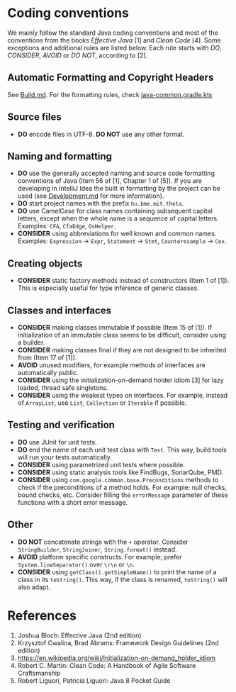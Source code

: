# Coding conventions

We mainly follow the standard Java coding conventions and most of the conventions from the books _Effective Java_ [1] and _Clean Code_ [4]. Some exceptions and additional rules are listed below. Each rule starts with _DO_, _CONSIDER_, _AVOID_ or _DO NOT_, according to [2].

## Automatic Formatting and Copyright Headers

See [Build.md](Build.md). For the formatting rules, check [java-common.gradle.kts](https://github.com/ftsrg/theta/blob/master/buildSrc/src/main/kotlin/java-common.gradle.kts)

## Source files
* **DO** encode files in UTF-8. **DO NOT** use any other format.

## Naming and formatting

* **DO** use the generally accepted naming and source code formatting conventions of Java (Item 56 of [1], Chapter 1 of [5]). If you are developing in IntelliJ Idea the built in formatting by the project can be used (see [Development.md](Development.md) for more information).
* **DO** start project names with the prefix `hu.bme.mit.theta`.
* **DO** use CamelCase for class names containing subsequent capital letters, except when the whole name is a sequence of capital letters. Examples: `CFA`, `CfaEdge`, `OsHelper`.
* **CONSIDER** using abbreviations for well known and common names. Examples: `Expression` -> `Expr`, `Statement` -> `Stmt`, `Counterexample` -> `Cex`.

## Creating objects

* **CONSIDER** static factory methods instead of constructors (Item 1 of [1]). This is especially useful for type inference of generic classes.

## Classes and interfaces

* **CONSIDER** making classes immutable if possible (Item 15 of [1]). If initialization of an immutable class seems to be difficult, consider using a builder.
* **CONSIDER** making classes final if they are not designed to be inherited from (Item 17 of [1]).
* **AVOID** unused modifiers, for example methods of interfaces are automatically public.
* **CONSIDER** using the initialization-on-demand holder idiom [3] for lazy loaded, thread safe singletons.
* **CONSIDER** using the weakest types on interfaces. For example, instead of `ArrayList`, use `List`, `Collection` or `Iterable` if possible.

## Testing and verification

* **DO** use JUnit for unit tests.
* **DO** end the name of each unit test class with `Test`. This way, build tools will run your tests automatically.
* **CONSIDER** using parametrized unit tests where possible.
* **CONSIDER** using static analysis tools like FindBugs, SonarQube, PMD.
* **CONSIDER** using `com.google.common.base.Preconditions` methods to check if the preconditions of a method holds. For example: null checks, bound checks, etc. Consider filling the `errorMessage` parameter of these functions with a short error message.

## Other
* **DO NOT** concatenate strings with the `+` operator. Consider `StringBuilder`, `StringJoiner`, `String.format()` instead.
* **AVOID** platform specific constructs. For example, prefer `System.lineSeparator()` over `\r\n` or `\n`.
* **CONSIDER** using `getClass().getSimpleName()` to print the name of a class in its `toString()`. This way, if the class is renamed, `toString()` will also adapt.

# References

1. Joshua Bloch: Effective Java (2nd edition)
1. Krzysztof Cwalina, Brad Abrams: Framework Design Guidelines (2nd edition)
1. https://en.wikipedia.org/wiki/Initialization-on-demand_holder_idiom
1. Robert C. Martin: Clean Code: A Handbook of Agile Software Craftsmanship
1. Robert Liguori, Patricia Liguori: Java 8 Pocket Guide
